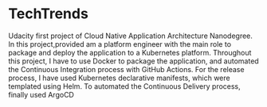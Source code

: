 # TechTrends
Udacity first project of Cloud Native Application Architecture Nanodegree.
In this project,provided am a platform engineer with the main role to package and deploy the application to a Kubernetes platform. 
Throughout this project, I have to use Docker to package the application, and automated the Continuous Integration process with GitHub Actions.
For the release process, I have used Kubernetes declarative manifests, which were templated using Helm. To automated the Continuous Delivery process, finally used ArgoCD
